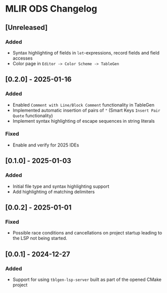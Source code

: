<!-- Keep a Changelog guide -> https://keepachangelog.com -->

# MLIR ODS Changelog

## [Unreleased]
### Added
- Syntax highlighting of fields in `let`-expressions, record fields and field accesses
- Color page in `Editor -> Color Scheme -> TableGen` 

## [0.2.0] - 2025-01-16
### Added
- Enabled `Comment with Line/Block Comment` functionality in TableGen
- Implemented automatic insertion of pairs of `"` (Smart Keys `Insert Pair Quote` functionality)
- Implement syntax highlighting of escape sequences in string literals
### Fixed
- Enable and verify for 2025 IDEs

## [0.1.0] - 2025-01-03
### Added
- Initial file type and syntax highlighting support
- Add highlighting of matching delimiters

## [0.0.2] - 2025-01-01
### Fixed
- Possible race conditions and cancellations on project startup leading to the LSP not being started.

## [0.0.1] - 2024-12-27
### Added
- Support for using `tblgen-lsp-server` built as part of the opened CMake project
